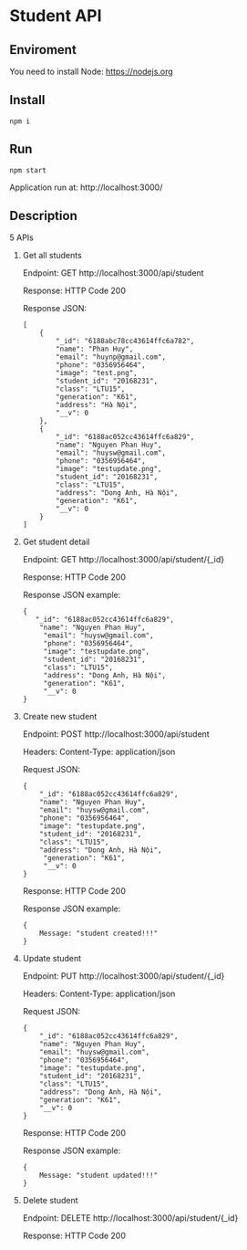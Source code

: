 # Student API 

## Enviroment

You need to install Node: https://nodejs.org

## Install
    npm i

## Run
    npm start

Application run at: http://localhost:3000/

## Description

5 APIs

1. Get all students

    Endpoint: GET http://localhost:3000/api/student
    
    Response: HTTP Code 200

    Response JSON:
    ```
    [
        {
            "_id": "6188abc78cc43614ffc6a782",
            "name": "Phan Huy",
            "email": "huynp@gmail.com",
            "phone": "0356956464",
            "image": "test.png",
            "student_id": "20168231",
            "class": "LTU15",
            "generation": "K61",
            "address": "Hà Nội",
            "__v": 0
        },
        {
            "_id": "6188ac052cc43614ffc6a829",
            "name": "Nguyen Phan Huy",
            "email": "huysw@gmail.com",
            "phone": "0356956464",
            "image": "testupdate.png",
            "student_id": "20168231",
            "class": "LTU15",
            "address": "Dong Anh, Hà Nội",
            "generation": "K61",
            "__v": 0
        }
    ]
    ```

2. Get student detail

    Endpoint: GET http://localhost:3000/api/student/{_id}
    
    Response: HTTP Code 200

    Response JSON example:

    ```
    {
       "_id": "6188ac052cc43614ffc6a829",
        "name": "Nguyen Phan Huy",
         "email": "huysw@gmail.com",
         "phone": "0356956464",
         "image": "testupdate.png",
         "student_id": "20168231",
         "class": "LTU15",
         "address": "Dong Anh, Hà Nội",
         "generation": "K61",
         "__v": 0
    }
    ```

3. Create new student

    Endpoint: POST http://localhost:3000/api/student

    Headers: Content-Type: application/json

    Request JSON:
    ```
    {
        "_id": "6188ac052cc43614ffc6a829",
        "name": "Nguyen Phan Huy",
        "email": "huysw@gmail.com",
        "phone": "0356956464",
        "image": "testupdate.png",
        "student_id": "20168231",
        "class": "LTU15",
        "address": "Dong Anh, Hà Nội",
         "generation": "K61",
         "__v": 0
    }
    ```

    Response: HTTP Code 200

    Response JSON example:

    ```
    { 
        Message: "student created!!!" 
    }

    ```

4. Update student

    Endpoint: PUT http://localhost:3000/api/student/{_id}

    Headers: Content-Type: application/json

    Request JSON:
    ```
    {
        "_id": "6188ac052cc43614ffc6a829",
        "name": "Nguyen Phan Huy",
        "email": "huysw@gmail.com",
        "phone": "0356956464",
        "image": "testupdate.png",
        "student_id": "20168231",
        "class": "LTU15",
        "address": "Dong Anh, Hà Nội",
        "generation": "K61",
        "__v": 0
    }
    ```

    Response: HTTP Code 200

    Response JSON example:

    ```
    { 
        Message: "student updated!!!" 
    }

    ```

5. Delete student

    Endpoint: DELETE http://localhost:3000/api/student/{_id}

    Response: HTTP Code 200



